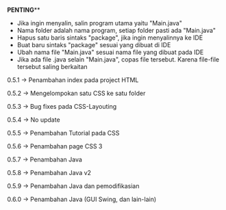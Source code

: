 ******PENTING********
- Jika ingin menyalin, salin program utama yaitu "Main.java"
- Nama folder adalah nama program, setiap folder pasti ada "Main.java"
- Hapus satu baris sintaks "package", jika ingin menyalinnya ke IDE
- Buat baru sintaks "package" sesuai yang dibuat di IDE
- Ubah nama file "Main.java" sesuai nama file yang dibuat pada IDE
- Jika ada file .java selain "Main.java", copas file tersebut. 
Karena file-file tersebut saling berkaitan

0.5.1
-> Penambahan index pada project HTML

0.5.2
-> Mengelompokan satu CSS ke satu folder

0.5.3
-> Bug fixes pada CSS-Layouting

0.5.4
-> No update

0.5.5
-> Penambahan Tutorial pada CSS

0.5.6
-> Penambahan page CSS 3

0.5.7
-> Penambahan Java

0.5.8
-> Penambahan Java v2

0.5.9
-> Penambahan Java dan pemodifikasian

0.6.0 
-> Penambahan Java (GUI Swing, dan lain-lain)
